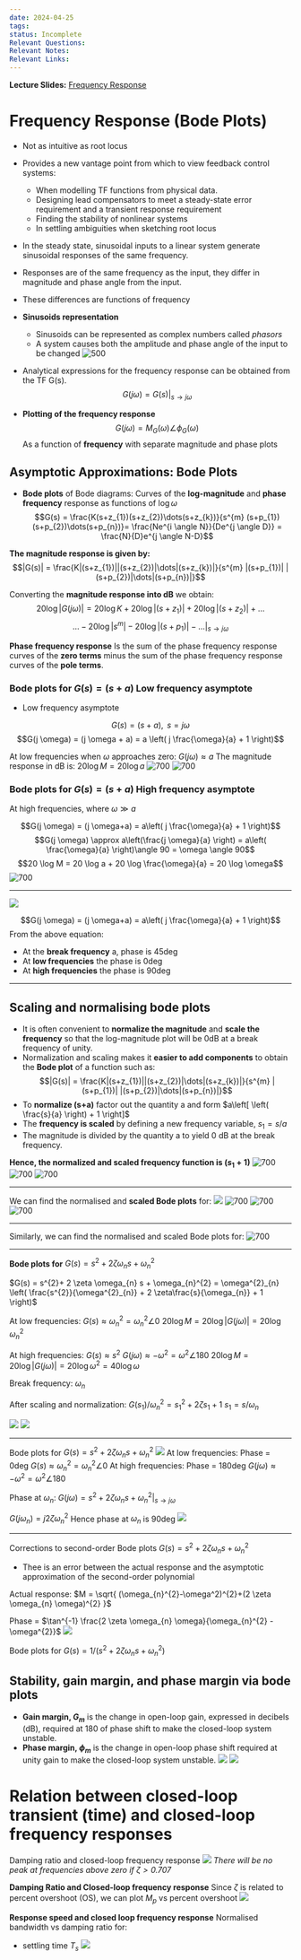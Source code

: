 ```yaml
---
date: 2024-04-25
tags: 
status: Incomplete
Relevant Questions: 
Relevant Notes: 
Relevant Links:
---
```

**Lecture Slides:**
[Frequency Response](Attachments/Workshop%20Ch10%20-%20Frequency%20Response_v1_annotated-1.pdf)
# Frequency Response (Bode Plots)
- Not as intuitive as root locus
- Provides a new vantage point from which to view feedback control systems:
	- When modelling TF functions from physical data.
	- Designing lead compensators to meet a steady-state error requirement and a transient response requirement
	- Finding the stability of nonlinear systems
	- In settling ambiguities when sketching root locus

- In the steady state, sinusoidal inputs to a linear system generate sinusoidal responses of the same frequency.
- Responses are of the same frequency as the input, they differ in magnitude and phase angle from the input.
- These differences are functions of frequency
- **Sinusoids representation**
	- Sinusoids can be represented as complex numbers called *phasors*
	- A system causes both the amplitude and phase angle of the input to be changed
![500](Attachments/Pasted%20image%2020240425222054.png)

- Analytical expressions for the frequency response can be obtained from the TF G(s).
$$G(j \omega) = G(s)|_{s\rightarrow j \omega}$$

- **Plotting of the frequency response**
$$G(j \omega) = M_{G} (\omega) \angle \phi_{G} (\omega)$$
As a function of **frequency** with separate magnitude and phase plots


## Asymptotic Approximations: Bode Plots
- **Bode plots** of Bode diagrams: Curves of the **log-magnitude** and **phase frequency** response as functions of $\log \omega$
$$G(s) = \frac{K(s+z_{1})(s+z_{2})\dots(s+z_{k})}{s^{m} (s+p_{1})(s+p_{2})\dots(s+p_{n})}= \frac{Ne^{i \angle N}}{De^{j \angle D}} = \frac{N}{D}e^{j \angle N-D}$$

**The magnitude response is given by:**
$$|G(s)| = \frac{K|(s+z_{1})||(s+z_{2})|\dots|(s+z_{k})|}{s^{m} |(s+p_{1})| |(s+p_{2})|\dots|(s+p_{n})|}$$

Converting the **magnitude response into dB** we obtain:
$$20 \log |G(j \omega)| = 20 \log K + 20 \log |(s+z_{1})| + 20 \log |(s+z_{2})| + \dots $$
$$\dots - 20 \log|s^{m}| - 20 \log |(s+p_{1})|- \dots |_{s \rightarrow j \omega}$$

**Phase frequency response**
Is the sum of the phase frequency response curves of the **zero terms** minus the sum of the phase frequency response curves of the **pole terms**.

### Bode plots for $G(s) = (s+a)$ Low frequency asymptote
- Low frequency asymptote

$$G(s) = (s+a), \text{ } s=j \omega$$
$$G(j \omega) = (j \omega + a) = a \left( j \frac{\omega}{a} + 1 \right)$$

At low frequencies when $\omega$ approaches zero: $G(j \omega) \approx a$
The magnitude response in dB is: $20 \log M = 20\log a$
![700](Attachments/Pasted%20image%2020240425225545.png)
![700](Attachments/Pasted%20image%2020240425225601.png)

### Bode plots for $G(s) = (s+a)$ High frequency asymptote
At high frequencies, where $\omega \gg a$

$$G(j \omega) = (j \omega+a) = a\left( j \frac{\omega}{a} + 1 \right)$$
$$G(j \omega) \approx a\left(\frac{j \omega}{a} \right) = a\left( \frac{\omega}{a} \right)\angle 90 = \omega \angle 90$$
$$20 \log M = 20 \log a + 20 \log \frac{\omega}{a} = 20 \log \omega$$
![700](Attachments/Pasted%20image%2020240425230216.png)

---
![](Attachments/Pasted%20image%2020240425232545.png)

$$G(j \omega) = (j \omega+a) = a\left( j \frac{\omega}{a} + 1 \right)$$
From the above equation:
- At the **break frequency** a, phase is 45deg
- At **low frequencies** the phase is 0deg
- At **high frequencies** the phase is 90deg

---
## Scaling and normalising bode plots
- It is often convenient to **normalize the magnitude** and **scale the frequency** so that the log-magnitude plot will be 0dB at a break frequency of unity.
- Normalization and scaling makes it **easier to add components** to obtain the **Bode plot** of a function such as:  $$|G(s)| = \frac{K|(s+z_{1})||(s+z_{2})|\dots|(s+z_{k})|}{s^{m} |(s+p_{1})| |(s+p_{2})|\dots|(s+p_{n})|}$$
- To **normalize (s+a)** factor out the quantity a and form $a\left[ \left( \frac{s}{a} \right) + 1 \right]$
- The **frequency is scaled** by defining a new frequency variable, $s_{1} = s / a$
- The magnitude is divided by the quantity a to yield 0 dB at the break frequency.

**Hence, the normalized and scaled frequency function is $(s_{1}+1)$**
![700](Attachments/Pasted%20image%2020240425233203.png)
![700](Attachments/Pasted%20image%2020240425233301.png)
![700](Attachments/Pasted%20image%2020240425233434.png)

---
We can find the normalised and **scaled Bode plots** for:
![](Attachments/Pasted%20image%2020240425235619.png)
![700](Attachments/Pasted%20image%2020240425235726.png)
![700](Attachments/Pasted%20image%2020240425235748.png)
![700](Attachments/Pasted%20image%2020240425235915.png)

---

Similarly, we can find the normalised and scaled Bode plots for:
![700](Attachments/Pasted%20image%2020240426000307.png)

---

**Bode plots for** $G(s) = s^{2}+ 2 \zeta \omega_{n} s + \omega_{n}^{2}$

$G(s) = s^{2}+ 2 \zeta \omega_{n} s + \omega_{n}^{2} = \omega^{2}_{n} \left( \frac{s^{2}}{\omega^{2}_{n}} +  2 \zeta\frac{s}{\omega_{n}} + 1 \right)$

At low frequencies: 
$G(s) \approx \omega_{n}^{2} = \omega_{n}^{2} \angle 0$
$20 \log M = 20 \log |G(j\omega)| = 20 \log \omega_{n}^{2}$

At high frequencies:
$G(s) \approx s^{2}$
$G(j \omega) \approx - \omega^{2}= \omega^{2}\angle 180$
$20 \log M = 20 \log |G(j\omega)| = 20 \log \omega^{2}=40\log \omega$

Break frequency: $\omega_{n}$

After scaling and normalization: 
$G(s_{1}) / \omega_{n}^{2} = s_{1}^{2} + 2 \zeta s_{1} + 1$
$s_{1} = s / \omega_{n}$

![](Attachments/Pasted%20image%2020240426003048.png)
![](Attachments/Pasted%20image%2020240426003123.png)

---

Bode plots for $G(s) = s^{2}+2 \zeta \omega_{n}s + \omega_{n}^2$
![](Attachments/Pasted%20image%2020240426003621.png)
At low frequencies: Phase = 0deg $G(s) \approx \omega_{n}^{2} = \omega_{n}^{2} \angle 0$
At high frequencies: Phase = 180deg $G(j \omega) \approx - \omega^{2} = \omega^{2} \angle 180$

Phase at $\omega_{n}$: $G(j \omega) = s^{2}+ 2 \zeta \omega_{n} s + \omega_{n}^{2}|_{s\rightarrow j \omega}$

$G(j \omega_{n}) = j 2 \zeta \omega_{n}^{2}$
Hence phase at $\omega_{n}$ is 90deg
![](Attachments/Pasted%20image%2020240426004505.png)

---

Corrections to second-order Bode plots $G(s) = s^{2}+ 2 \zeta \omega_{n}s+ \omega_{n}^{2}$

- Thee is an error between the actual response and the asymptotic approximation of the second-order polynomial

Actual response: $M = \sqrt{ (\omega_{n}^{2}-\omega^2)^{2}+(2 \zeta \omega_{n} \omega)^{2} }$

Phase = $\tan^{-1} \frac{2 \zeta \omega_{n} \omega}{\omega_{n}^{2} - \omega^{2}}$
![](Attachments/Pasted%20image%2020240426005007.png)

Bode plots for $G(s) = 1/(s^{2}+ 2 \zeta \omega_{n}s+ \omega_{n}^{2})$

## Stability, gain margin, and phase margin via bode plots
- **Gain margin, $G_{m}$** is the change in open-loop gain, expressed in decibels (dB), required at 180 of phase shift to make the closed-loop system unstable.
- **Phase margin, $\phi_{m}$** is the change in open-loop phase shift required at unity gain to make the closed-loop system unstable.
![](Attachments/Pasted%20image%2020240426010000.png)
![](Attachments/Pasted%20image%2020240426010223.png)


# Relation between closed-loop transient (time) and closed-loop frequency responses

Damping ratio and closed-loop frequency response
![](Attachments/Pasted%20image%2020240426010331.png)
*There will be no peak at frequencies above zero if $\zeta > 0.707$*


**Damping Ratio and Closed-loop frequency response**
Since $\zeta$ is related to percent overshoot (OS), we can plot $M_{p}$ vs percent overshoot
![](Attachments/Pasted%20image%2020240426010727.png)

**Response speed and closed loop frequency response**
Normalised bandwidth vs damping ratio for:
- settling time $T_{s}$
![](Attachments/Pasted%20image%2020240426011032.png)
